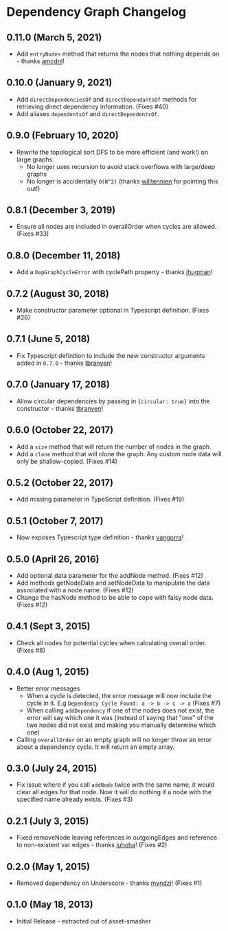 # Dependency Graph Changelog

## 0.11.0 (March 5, 2021)

- Add `entryNodes` method that returns the nodes that nothing depends on - thanks [amcdnl](https://github.com/amcdnl)!

## 0.10.0 (January 9, 2021)

- Add `directDependenciesOf` and `directDependantsOf` methods for retrieving direct dependency information. (Fixes #40)
- Add aliases `dependentsOf` and `directDependentsOf`.

## 0.9.0 (February 10, 2020)

- Rewrite the topological sort DFS to be more efficient (and work!) on large graphs.
  - No longer uses recursion to avoid stack overflows with large/deep graphs
  - No longer is accidentally `O(N^2)` (thanks [willtennien](https://github.com/willtennien) for pointing this out!)

## 0.8.1 (December 3, 2019)

- Ensure all nodes are included in overallOrder when cycles are allowed. (Fixes #33)

## 0.8.0 (December 11, 2018)

- Add a `DepGraphCycleError` with cyclePath property - thanks [jhugman](https://github.com/jhugman)!

## 0.7.2 (August 30, 2018)

- Make constructor parameter optional in Typescript definition. (Fixes #26)

## 0.7.1 (June 5, 2018)

- Fix Typescript definition to include the new constructor arguments added in `0.7.0` -
  thanks [tbranyen](https://github.com/tbranyen)!

## 0.7.0 (January 17, 2018)

- Allow circular dependencies by passing in `{circular: true}` into the constructor -
  thanks [tbranyen](https://github.com/tbranyen)!

## 0.6.0 (October 22, 2017)

- Add a `size` method that will return the number of nodes in the graph.
- Add a `clone` method that will clone the graph. Any custom node data will only be shallow-copied. (Fixes #14)

## 0.5.2 (October 22, 2017)

- Add missing parameter in TypeScript definition. (Fixes #19)

## 0.5.1 (October 7, 2017)

- Now exposes Typescript type definition - thanks [vangorra](https://github.com/vangorra)!

## 0.5.0 (April 26, 2016)

- Add optional data parameter for the addNode method. (Fixes #12)
- Add methods getNodeData and setNodeData to manipulate the data associated with a node name. (Fixes #12)
- Change the hasNode method to be able to cope with falsy node data. (Fixes #12)

## 0.4.1 (Sept 3, 2015)

- Check all nodes for potential cycles when calculating overall order. (Fixes #8)

## 0.4.0 (Aug 1, 2015)

- Better error messages
  - When a cycle is detected, the error message will now include the cycle in it.
    E.g `Dependency Cycle Found: a -> b -> c -> a` (Fixes #7)
  - When calling `addDependency` if one of the nodes does not exist, the error will say which one it was (instead of
    saying that "one" of the two nodes did not exist and making you manually determine which one)
- Calling `overallOrder` on an empty graph will no longer throw an error about a dependency cycle. It will return an
  empty array.

## 0.3.0 (July 24, 2015)

- Fix issue where if you call `addNode` twice with the same name, it would clear all edges for that node. Now it will do
  nothing if a node with the specified name already exists. (Fixes #3)

## 0.2.1 (July 3, 2015)

- Fixed removeNode leaving references in outgoingEdges and reference to non-existent var edges -
  thanks [juhoha](https://github.com/juhoha)! (Fixes #2)

## 0.2.0 (May 1, 2015)

- Removed dependency on Underscore - thanks [myndzi](https://github.com/myndzi)! (Fixes #1)

## 0.1.0 (May 18, 2013)

- Initial Release - extracted out of asset-smasher
